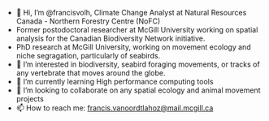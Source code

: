 - 👋 Hi, I’m @francisvolh, Climate Change Analyst at Natural Resources Canada - Northern Forestry Centre (NoFC)
- Former postodoctoral researcher at McGill University working on spatial analysis for the Canadian Biodiversity Network initiative.
- PhD research at McGill University, working on movement ecology and niche segragation, particularly of seabirds.  
- 👀 I’m interested in biodiversity, seabird foraging movements, or tracks of any vertebrate that moves around the globe. 
- 🌱 I’m currently learning High performance computing tools
- 💞️ I’m looking to collaborate on any spatial ecology and animal movement projects
- 📫 How to reach me: francis.vanoordtlahoz@mail.mcgill.ca
